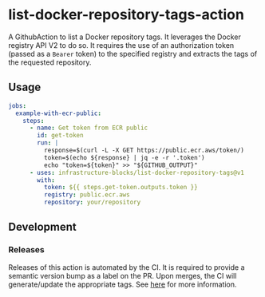 # list-docker-repository-tags-action

A GithubAction to list a Docker repository tags. It leverages the Docker registry API V2 to do so.
It requires the use of an authorization token (passed as a `Bearer` token) to the specified registry and
extracts the tags of the requested repository.

## Usage

```yaml
jobs:
  example-with-ecr-public:
    steps:
      - name: Get token from ECR public
        id: get-token
        run: |
          response=$(curl -L -X GET https://public.ecr.aws/token/)
          token=$(echo ${response} | jq -e -r '.token')
          echo "token=${token}" >> "${GITHUB_OUTPUT}"
      - uses: infrastructure-blocks/list-docker-repository-tags@v1
        with:
          token: ${{ steps.get-token.outputs.token }}
          registry: public.ecr.aws
          repository: your/repository
```

## Development

### Releases

Releases of this action is automated by the CI. It is required to provide a semantic version bump as a label on the
PR. Upon merges, the CI will generate/update the appropriate tags. See [here](https://github.com/infrastructure-blocks/git-tag-semver-from-label-action) for more information.
